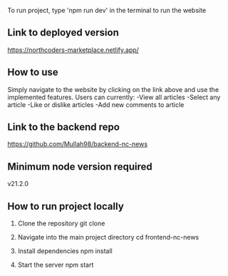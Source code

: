 To run project, type 'npm run dev' in the terminal to run the website

## Link to deployed version
https://northcoders-marketplace.netlify.app/


## How to use
Simply navigate to the website by clicking on the link above and use the implemented features.
Users can currently:
-View all articles
-Select any article
-Like or dislike articles
-Add new comments to article

## Link to the backend repo
https://github.com/Mullah98/backend-nc-news

## Minimum node version required
v21.2.0

## How to run project locally
1. Clone the repository
git clone <repo-url>

2. Navigate into the main project directory
cd frontend-nc-news

3. Install dependencies
npm install

4. Start the server
npm start